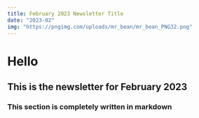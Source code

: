 ```yaml
---
title: February 2023 Newsletter Title
date: "2023-02"
img: "https://pngimg.com/uploads/mr_bean/mr_bean_PNG32.png"
---
```


# Hello

## This is the newsletter for February 2023

### This section is completely written in markdown